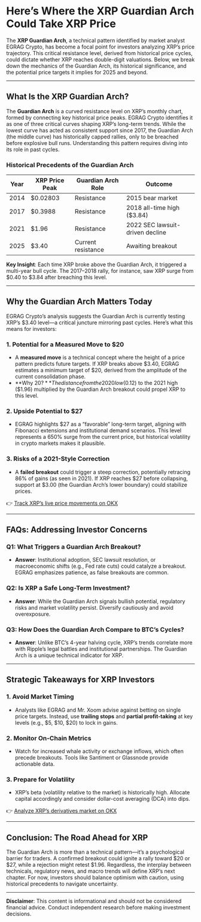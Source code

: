 # Here’s Where the XRP Guardian Arch Could Take XRP Price

The **XRP Guardian Arch**, a technical pattern identified by market analyst EGRAG Crypto, has become a focal point for investors analyzing XRP’s price trajectory. This critical resistance level, derived from historical price cycles, could dictate whether XRP reaches double-digit valuations. Below, we break down the mechanics of the Guardian Arch, its historical significance, and the potential price targets it implies for 2025 and beyond.

---

## What Is the XRP Guardian Arch?

The **Guardian Arch** is a curved resistance level on XRP’s monthly chart, formed by connecting key historical price peaks. EGRAG Crypto identifies it as one of three critical curves shaping XRP’s long-term trends. While the lowest curve has acted as consistent support since 2017, the Guardian Arch (the middle curve) has historically capped rallies, only to be breached before explosive bull runs. Understanding this pattern requires diving into its role in past cycles.

### Historical Precedents of the Guardian Arch

| Year | XRP Price Peak | Guardian Arch Role | Outcome |
|------|----------------|--------------------|---------|
| 2014 | $0.02803       | Resistance         | 2015 bear market |
| 2017 | $0.3988        | Resistance         | 2018 all-time high ($3.84) |
| 2021 | $1.96          | Resistance         | 2022 SEC lawsuit-driven decline |
| 2025 | $3.40          | Current resistance | Awaiting breakout |

**Key Insight**: Each time XRP broke above the Guardian Arch, it triggered a multi-year bull cycle. The 2017–2018 rally, for instance, saw XRP surge from $0.40 to $3.84 after breaching this level.

---

## Why the Guardian Arch Matters Today

EGRAG Crypto’s analysis suggests the Guardian Arch is currently testing XRP’s $3.40 level—a critical juncture mirroring past cycles. Here’s what this means for investors:

### 1. **Potential for a Measured Move to $20**
   - A **measured move** is a technical concept where the height of a price pattern predicts future targets. If XRP breaks above $3.40, EGRAG estimates a minimum target of $20, derived from the amplitude of the current consolidation phase.
   - **Why $20?** The distance from the 2020 low ($0.12) to the 2021 high ($1.96) multiplied by the Guardian Arch breakout could propel XRP to this level.

### 2. **Upside Potential to $27**
   - EGRAG highlights $27 as a “favorable” long-term target, aligning with Fibonacci extensions and institutional demand scenarios. This level represents a 650% surge from the current price, but historical volatility in crypto markets makes it plausible.

### 3. **Risks of a 2021-Style Correction**
   - A **failed breakout** could trigger a steep correction, potentially retracing 86% of gains (as seen in 2021). If XRP reaches $27 before collapsing, support at $3.00 (the Guardian Arch’s lower boundary) could stabilize prices.

👉 [Track XRP’s live price movements on OKX](https://bit.ly/okx-bonus)

---

## FAQs: Addressing Investor Concerns

### Q1: What Triggers a Guardian Arch Breakout?
   - **Answer**: Institutional adoption, SEC lawsuit resolution, or macroeconomic shifts (e.g., Fed rate cuts) could catalyze a breakout. EGRAG emphasizes patience, as false breakouts are common.

### Q2: Is XRP a Safe Long-Term Investment?
   - **Answer**: While the Guardian Arch signals bullish potential, regulatory risks and market volatility persist. Diversify cautiously and avoid overexposure.

### Q3: How Does the Guardian Arch Compare to BTC’s Cycles?
   - **Answer**: Unlike BTC’s 4-year halving cycle, XRP’s trends correlate more with Ripple’s legal battles and institutional partnerships. The Guardian Arch is a unique technical indicator for XRP.

---

## Strategic Takeaways for XRP Investors

### 1. **Avoid Market Timing**
   - Analysts like EGRAG and Mr. Xoom advise against betting on single price targets. Instead, use **trailing stops** and **partial profit-taking** at key levels (e.g., $5, $10, $20) to lock in gains.

### 2. **Monitor On-Chain Metrics**
   - Watch for increased whale activity or exchange inflows, which often precede breakouts. Tools like Santiment or Glassnode provide actionable data.

### 3. **Prepare for Volatility**
   - XRP’s beta (volatility relative to the market) is historically high. Allocate capital accordingly and consider dollar-cost averaging (DCA) into dips.

👉 [Analyze XRP’s derivatives market on OKX](https://bit.ly/okx-bonus)

---

## Conclusion: The Road Ahead for XRP

The Guardian Arch is more than a technical pattern—it’s a psychological barrier for traders. A confirmed breakout could ignite a rally toward $20 or $27, while a rejection might retest $1.96. Regardless, the interplay between technicals, regulatory news, and macro trends will define XRP’s next chapter. For now, investors should balance optimism with caution, using historical precedents to navigate uncertainty.

---

**Disclaimer**: This content is informational and should not be considered financial advice. Conduct independent research before making investment decisions.